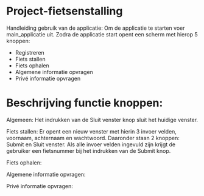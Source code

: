 # Project-fietsenstalling

Handleiding gebruik van de applicatie:
Om de applicatie te starten voer main_applicatie uit.
Zodra de applicatie start opent een scherm met hierop 5 knoppen:
- Registreren
- Fiets stallen
- Fiets ophalen 
- Algemene informatie opvragen
- Privé informatie opvragen

# Beschrijving functie knoppen:
Algemeen:
Het indrukken van de Sluit venster knop sluit het huidige venster.

Fiets stallen:
Er opent een nieuw venster met hierin 3 invoer velden, voornaam, achternaam en wachtwoord.
Daaronder staan 2 knoppen: Submit en Sluit venster.
Als alle invoer velden ingevuld zijn krijgt de gebruiker  een fietsnummer bij het indrukken van de Submit knop.

Fiets ophalen:


Algemene informatie opvragen:


Privé informatie opvragen:
